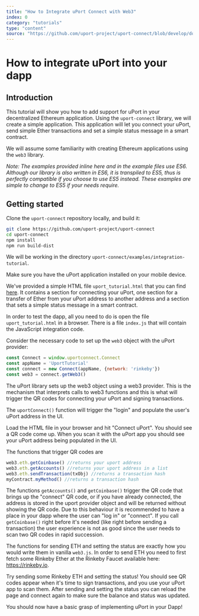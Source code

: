 ```yaml
---
title: "How to Integrate uPort Connect with Web3"
index: 0
category: "tutorials"
type: "content"
source: "https://github.com/uport-project/uport-connect/blob/develop/docs/guides/tutorial.md"
---
```


# How to integrate uPort into your dapp

## Introduction

This tutorial will show you how to add support for uPort in your decentralized Ethereum application. Using the `uport-connect` library, we will create a simple application. This application will let you connect your uPort, send simple Ether transactions and set a simple status message in a smart contract.

We will assume some familiarity with creating Ethereum applications using the `web3` library.

*Note: The examples provided inline here and in the example files use ES6. Although our library is also written in ES6, it is transpiled to ES5, thus is perfectly compatible if you choose to use ES5 instead. These examples are simple to change to ES5 if your needs require.*

## Getting started

Clone the `uport-connect` repository locally, and build it:

```sh
git clone https://github.com/uport-project/uport-connect
cd uport-connect
npm install
npm run build-dist
```

We will be working in the directory `uport-connect/examples/integration-tutorial`.

Make sure you have the uPort application installed on your mobile device.

We've provided a simple HTML file `uport_tutorial.html` that you can find [here](https://github.com/uport-project/uport-connect/blob/develop/tutorial/uport_tutorial.html). It contains a section for connecting your uPort, one section for a transfer of Ether from your uPort address to another address and a section that sets a simple status message in a smart contract.

In order to test the dapp, all you need to do is open the file `uport_tutorial.html` in a browser. There is a file `index.js` that will contain the JavaScript integration code.

Consider the necessary code to set up the `web3` object with the uPort provider:

```js
const Connect = window.uportconnect.Connect
const appName = 'UportTutorial'
const connect = new Connect(appName, {network: 'rinkeby'})
const web3 = connect.getWeb3()
```

The uPort library sets up the web3 object using a web3 provider. This is the mechanism that interprets calls to web3 functions and this is what will trigger the QR codes for connecting your uPort and signing transactions.

The `uportConnect()` function will trigger the "login" and populate the user's uPort address in the UI.

Load the HTML file in your browser and hit "Connect uPort". You should see a QR code come up. When you scan it with the uPort app you should see your uPort address being populated in the UI.

The functions that trigger QR codes are

```js
web3.eth.getCoinbase() //returns your uport address
web3.eth.getAccounts() //returns your uport address in a list
web3.eth.sendTransaction(txObj) //returns a transaction hash
myContract.myMethod() //returns a transaction hash
```

The functions `getAccounts()` and `getCoinbase()` trigger the QR code that brings up the "connect" QR code, or if you have already connected, the address is stored in the uport provider object and will be returned without showing the QR code. Due to this behaviour it is recommended to have a place in your dapp where the user can "log in" or "connect". If you call `getCoinbase()` right before it's needed (like right before sending a transaction) the user experience is not as good since the user needs to scan two QR codes in rapid succession.

The functions for sending ETH and setting the status are exactly how you would write them in vanilla `web3.js`. In order to send ETH you need to first fetch some Rinkeby Ether at the Rinkeby Faucet available here: <https://rinkeby.io>.

Try sending some Rinkeby ETH and setting the status! You should see QR codes appear when it's time to sign transactions, and you use your uPort app to scan them. After sending and setting the status you can reload the page and connect again to make sure the balance and status was updated.

You should now have a basic grasp of implementing uPort in your Dapp!
